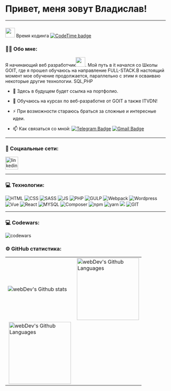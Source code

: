 # Привет, меня зовут Владислав!

---

###
<img src="https://media.giphy.com/media/WUlplcMpOCEmTGBtBW/giphy.gif" width="30px"> Время кодинга [![CodeTime badge](https://img.shields.io/endpoint?style=social&url=https%3A%2F%2Fapi.codetime.dev%2Fshield%3Fid%3D21364%26project%3D%26in%3D0)](https://codetime.dev)

### :man_technologist: Обо мне:

Я начинающий веб разработчик<img src="https://media.giphy.com/media/WUlplcMpOCEmTGBtBW/giphy.gif" width="30px">. Мой
путь в it начался со Школы GOIT, где я прошел обучаюсь на направление FULL-STACK.В настоящий момент мое обучение
продолжается, параллельно с этим я осваиваю некоторые другие технологии. SQL,PHP



- :telescope: Здесь в будущем будет ссылка на портфолио.

- :seedling: Обучаюсь на курсах по веб-разработке от GOIT а также ITVDN!

- :zap: При возможности стараюсь браться за сложные и интересные идеи.

- :mailbox: Как связаться со
  мной: [![Telegram Badge](https://img.shields.io/badge/-ГончарВладислав-blue?style=flat&logo=Telegram&logoColor=white)](https://t.me/vlad_wo_rk) [![Gmail Badge](https://img.shields.io/badge/-Gmail-red?style=flat&logo=Gmail&logoColor=white)](mailto:vladyslav.honchar1990@gmail.com)

---

### 🤝 Социальные сети:

  <div id="badges">
    <a href="https://www.linkedin.com/in/vladyslav-honchar-6927ab285" target="_blank">
      <img src="https://cdn-icons-png.flaticon.com/512/2504/2504799.png" width="40" height="40" alt="linkedin" />
    </a>
    <!-- <a href="https://t.me/vlad_wo_rk" target="_blank">
      <img src="https://cdn-icons-png.flaticon.com/512/2111/2111646.png" width="40" height="40" alt="telegram group" />
    </a>
    <a href="https://www.youtube.com" target="_blank">
      <img src="https://cdn-icons-png.flaticon.com/512/3670/3670147.png" width="40" height="40" alt="Youtube"/>
    </a> -->
  </div>

---

### 💻 Технологии:  

![HTML](https://raw.githubusercontent.com/github/explore/80688e429a7d4ef2fca1e82350fe8e3517d3494d/topics/html/html.png)
![CSS](https://raw.githubusercontent.com/github/explore/80688e429a7d4ef2fca1e82350fe8e3517d3494d/topics/css/css.png)
![SASS](https://raw.githubusercontent.com/github/explore/80688e429a7d4ef2fca1e82350fe8e3517d3494d/topics/sass/sass.png
)
![JS](https://raw.githubusercontent.com/github/explore/80688e429a7d4ef2fca1e82350fe8e3517d3494d/topics/javascript/javascript.png
)
![PHP](https://github.com/devicons/devicon/blob/master/icons/php/php-original.svg
)
![GULP](https://raw.githubusercontent.com/devicons/devicon/1119b9f84c0290e0f0b38982099a2bd027a48bf1/icons/gulp/gulp-plain.svg
)
![Webpack](https://raw.githubusercontent.com/devicons/devicon/1119b9f84c0290e0f0b38982099a2bd027a48bf1/icons/webpack/webpack-original.svg
)
![Wordpress](https://raw.githubusercontent.com/devicons/devicon/1119b9f84c0290e0f0b38982099a2bd027a48bf1/icons/wordpress/wordpress-plain.svg
)
![Vue](https://github.com/devicons/devicon/blob/master/icons/vuejs/vuejs-original.svg
)
![React](https://github.com/devicons/devicon/blob/master/icons/react/react-original.svg
)
![MYSQL](https://github.com/devicons/devicon/blob/master/icons/mysql/mysql-original-wordmark.svg
)
![Composer](https://github.com/devicons/devicon/blob/master/icons/composer/composer-original.svg
)
![npm](https://github.com/devicons/devicon/blob/master/icons/npm/npm-original-wordmark.svg
)
![yarn](https://github.com/devicons/devicon/blob/master/icons/yarn/yarn-original.svg
)
![](https://raw.githubusercontent.com/github/explore/80688e429a7d4ef2fca1e82350fe8e3517d3494d/topics/terminal/terminal.png
)
![GIT](https://cdn.jsdelivr.net/gh/devicons/devicon/icons/git/git-original.svg
)  

---

### 💻 Codewars:

![codewars](https://www.codewars.com/users/Tienam123/badges/large)

### ⚙️ GitHub статистика:

<table>
  <tr>
    <td>
      <img align="left" src="http://github-readme-streak-stats.herokuapp.com?user=Tienam123&theme=dark&background=000000" alt="webDev's Github stats" />
    </td>
    <td>
      <img height="195px" align="right" alt="webDev's Github Languages" src="https://github-readme-stats-sigma-five.vercel.app/api/top-langs/?username=Tienam123&layout=compact&theme=vision-friendly-dark" />
    </td>
  </tr>
  <tr>
     <td>
      <img height="195px" align="right" alt="webDev's Github Languages" src="https://github-readme-stats.vercel.app/api?username=Tienam123&show_icons=true&theme=vision-friendly-dark" />
    </td>
  </tr>
</table>
